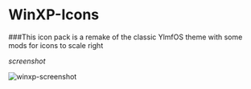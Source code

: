# WinXP-Icons
###This icon pack is a remake of the classic YlmfOS theme with some mods for icons to scale right

*screenshot*

![winxp-screenshot](http://b00merang.weebly.com/uploads/1/6/8/1/16813022/screenshot-2016-10-18-08-37-12_orig.png)


